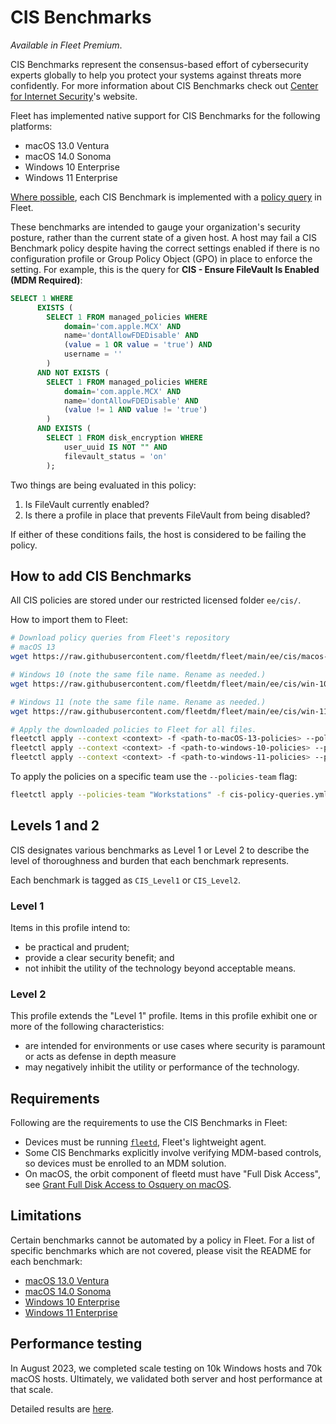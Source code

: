 # CIS Benchmarks

_Available in Fleet Premium_.

CIS Benchmarks represent the consensus-based effort of cybersecurity experts globally to help you protect your systems against threats more confidently.
For more information about CIS Benchmarks check out [Center for Internet Security](https://www.cisecurity.org/cis-benchmarks)'s website.

Fleet has implemented native support for CIS Benchmarks for the following platforms:
- macOS 13.0 Ventura
- macOS 14.0 Sonoma
- Windows 10 Enterprise
- Windows 11 Enterprise

[Where possible](#limitations), each CIS Benchmark is implemented with a [policy query](./REST-API.md#policies) in Fleet. 

These benchmarks are intended to gauge your organization's security posture, rather than the current state of a given host. A host may fail a CIS Benchmark policy despite having the correct settings enabled if there is no configuration profile or Group Policy Object (GPO) in place to enforce the setting. For example, this is the query for  **CIS - Ensure FileVault Is Enabled (MDM Required)**:

```sql
SELECT 1 WHERE 
      EXISTS (
        SELECT 1 FROM managed_policies WHERE 
            domain='com.apple.MCX' AND 
            name='dontAllowFDEDisable' AND 
            (value = 1 OR value = 'true') AND 
            username = ''
        )
      AND NOT EXISTS (
        SELECT 1 FROM managed_policies WHERE 
            domain='com.apple.MCX' AND 
            name='dontAllowFDEDisable' AND 
            (value != 1 AND value != 'true')
        )
      AND EXISTS (
        SELECT 1 FROM disk_encryption WHERE 
            user_uuid IS NOT "" AND 
            filevault_status = 'on' 
        );  
```

Two things are being evaluated in this policy:

1. Is FileVault currently enabled?
2. Is there a profile in place that prevents FileVault from being disabled?

If either of these conditions fails, the host is considered to be failing the policy.

## How to add CIS Benchmarks

All CIS policies are stored under our restricted licensed folder `ee/cis/`.

How to import them to Fleet:
```sh
# Download policy queries from Fleet's repository 
# macOS 13
wget https://raw.githubusercontent.com/fleetdm/fleet/main/ee/cis/macos-13/cis-policy-queries.yml

# Windows 10 (note the same file name. Rename as needed.)
wget https://raw.githubusercontent.com/fleetdm/fleet/main/ee/cis/win-10/cis-policy-queries.yml

# Windows 11 (note the same file name. Rename as needed.)
wget https://raw.githubusercontent.com/fleetdm/fleet/main/ee/cis/win-11/cis-policy-queries.yml

# Apply the downloaded policies to Fleet for all files.
fleetctl apply --context <context> -f <path-to-macOS-13-policies> --policies-team <team-name>
fleetctl apply --context <context> -f <path-to-windows-10-policies> --policies-team <team-name>
fleetctl apply --context <context> -f <path-to-windows-11-policies> --policies-team <team-name>
```

To apply the policies on a specific team use the `--policies-team` flag:
```sh
fleetctl apply --policies-team "Workstations" -f cis-policy-queries.yml
```

## Levels 1 and 2
CIS designates various benchmarks as Level 1 or Level 2 to describe the level of thoroughness and burden that each benchmark represents.

Each benchmark is tagged as `CIS_Level1` or `CIS_Level2`. 

### Level 1

Items in this profile intend to:
- be practical and prudent;
- provide a clear security benefit; and
- not inhibit the utility of the technology beyond acceptable means.

### Level 2

This profile extends the "Level 1" profile. Items in this profile exhibit one or more of the following characteristics:
- are intended for environments or use cases where security is paramount or acts as defense in depth measure
- may negatively inhibit the utility or performance of the technology.

## Requirements

Following are the requirements to use the CIS Benchmarks in Fleet:

- Devices must be running [`fleetd`](https://fleetdm.com/docs/using-fleet/orbit), Fleet's lightweight agent.
- Some CIS Benchmarks explicitly involve verifying MDM-based controls, so devices must be enrolled to an MDM solution.
- On macOS, the orbit component of fleetd must have "Full Disk Access", see [Grant Full Disk Access to Osquery on macOS](./Adding-hosts.md#grant-full-disk-access-to-osquery-on-macos).

## Limitations

Certain benchmarks cannot be automated by a policy in Fleet. For a list of specific benchmarks which are not covered, please visit the README for each benchmark:

- [macOS 13.0 Ventura](https://github.com/fleetdm/fleet/blob/main/ee/cis/macos-13/README.md)
- [macOS 14.0 Sonoma](https://github.com/fleetdm/fleet/blob/main/ee/cis/macos-14/README.md)
- [Windows 10 Enterprise](https://github.com/fleetdm/fleet/blob/main/ee/cis/win-10/README.md)
- [Windows 11 Enterprise](https://github.com/fleetdm/fleet/blob/main/ee/cis/win-11/README.md)

## Performance testing
In August 2023, we completed scale testing on 10k Windows hosts and 70k macOS hosts. Ultimately, we validated both server and host performance at that scale.

Detailed results are [here](https://docs.google.com/document/d/1OSpyzMkHjVhG_-EIBkLu7X3hj_XfVASGl3IXIYChpck/edit?usp=sharing).

<meta name="category" value="guides">
<meta name="authorGitHubUsername" value="lucasmrod">
<meta name="authorFullName" value="Lucas Rodriguez">
<meta name="publishedOn" value="2024-04-02">
<meta name="articleTitle" value="CIS Benchmarks">
<meta name="description" value="Read about how Fleet's implementation of CIS Benchmarks offers consensus-based cybersecurity guidance.">
